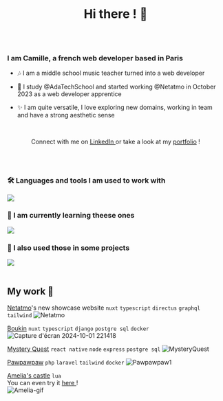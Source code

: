 
 <h1 align="center">Hi there ! 👋 </h1>

</br>
</br>

 <h3 align="left">I am Camille, a french web developer based in Paris</h3>

- 🎶 I am a middle school music teacher turned into a web developer

- 💖 I study @AdaTechSchool and started working @Netatmo in October 2023 as a web developer apprentice

- ✨ I am quite versatile, I love exploring new domains, working in team and have a strong aesthetic sense

</br>

<p align="center">Connect with me on <a href="https://www.linkedin.com/in/camille-hebert-dev/">LinkedIn </a> or take a look at my <a href="https://camille-hebert-portfolio.vercel.app/">portfolio</a> !</p>

</br>
</br>

<h3 align="left">🛠️ Languages and tools I am used to work with</h3>
  <img src="https://skillicons.dev/icons?i=typescript,vue,nuxt,tailwind,pinia,postgres,graphql" />
<h3 align="left"> 🚧 I am currently learning theese ones  </h3>
  <img src="https://skillicons.dev/icons?i=python,django,docker"/>
<h3 align="left"> 💭 I also used those in some projects </h3>
  <img src="https://skillicons.dev/icons?i=html,css,js,react,php,laravel,lua,mongodb,nodejs,express" />

</br>
</br>

## My work 💪

<a href="https://www.netatmo.com/fr-fr">Netatmo</a>'s new showcase website ```nuxt``` ```typescript``` ```directus``` ```graphql``` ```tailwind```
![Netatmo](https://github.com/camhbrt/camhbrt/assets/119520577/2c77085f-497a-496d-a3ae-8aaf01010c1d)
</br>

<a href="https://gitlab.com/boukin">Boukin</a> ```nuxt``` ```typescript``` ```django``` ```postgre sql``` ```docker```
![Capture d'écran 2024-10-01 221418](https://github.com/user-attachments/assets/30eacf55-86fd-4c44-8dab-84ffe8a13469)
</br>

<a href="https://github.com/camhbrt/MysteryQuest">Mystery Quest</a> ```react native``` ```node``` ```express``` ```postgre sql```
![MysteryQuest](https://github.com/camhbrt/portfolio/assets/119520577/538572ce-033b-4f49-925c-49d5c3743f60)
 </br>
 
<a href="https://github.com/camhbrt/pawpawpaw">Pawpawpaw</a> ```php``` ```laravel``` ```tailwind``` ```docker```
![Pawpawpaw1](https://github.com/camhbrt/around_the_meuble/assets/119520577/2e36a542-f11e-4d66-be46-f87530b97409)
</br>

<a href="https://github.com/camhbrt/amelias_castle">Amelia's castle</a> ```lua```
</br>
You can even try it <a href="https://www.lexaloffle.com/bbs/?tid=52831"> here </a>!
</br>
![Amelia-gif](https://github.com/camhbrt/camhbrt/assets/119520577/d5b695cc-23e8-4dd3-b197-a34618e3af84)
